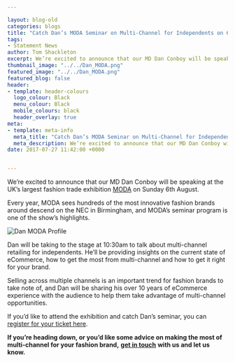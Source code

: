 ```yaml
--- 

layout: blog-old
categories: blogs
title: "Catch Dan’s MODA Seminar on Multi-Channel for Independents on 6th August"
tags:
- Statement News
author: Tom Shackleton
excerpt: We’re excited to announce that our MD Dan Conboy will be speaking at the UK’s largest fashion trade exhibition MODA on Sunday 6th August.
thumbnail_image: "../../Dan_MODA.png"
featured_image: "../../Dan_MODA.png"
featured_blog: false
header:
- template: header-colours
  logo_colour: Black
  menu_colour: Black
  mobile_colours: black
  header_overlay: true
meta:
- template: meta-info
  meta_title: "Catch Dan’s MODA Seminar on Multi-Channel for Independents on 6th August"
  meta_description: We’re excited to announce that our MD Dan Conboy will be speaking at the UK’s largest fashion trade exhibition MODA on Sunday 6th August.
date: 2017-07-27 11:42:00 +0000


--- 
```

We’re excited to announce that our MD Dan Conboy will be speaking at the UK’s largest fashion trade exhibition [MODA](https://www.moda-uk.co.uk/welcome) on Sunday 6th August.

Every year, MODA sees hundreds of the most innovative fashion brands around descend on the NEC in Birmingham, and MODA’s seminar program is one of the show’s highlights.

![Dan MODA Profile](../../Dan_Moda_Profile.jpg)

Dan will be taking to the stage at 10:30am to talk about multi-channel retailing for independents. He’ll be providing insights on the current state of eCommerce, how to get the most from multi-channel and how to get it right for your brand.

Selling across multiple channels is an important trend for fashion brands to take note of, and Dan will be sharing his over 10 years of eCommerce experience with the audience to help them take advantage of multi-channel opportunities.

If you’d like to attend the exhibition and catch Dan’s seminar, you can [register for your ticket here](https://registration.n200.com/survey/3q66ukpq6yjzp).

**If you’re heading down, or you’d like some advice on making the most of multi-channel for your fashion brand,** [**get in touch**](https://www.statementagency.com/contact-us) **with us and let us know.**